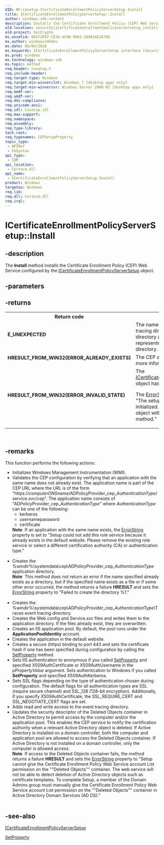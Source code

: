 ```yaml
---
UID: NF:casetup.ICertificateEnrollmentPolicyServerSetup.Install
title: ICertificateEnrollmentPolicyServerSetup::Install
author: windows-sdk-content
description: Installs the Certificate Enrollment Policy (CEP) Web Service configured by the ICertificateEnrollmentPolicyServerSetup object.
old-location: security\icertificateenrollmentpolicyserversetup_install.htm
old-project: SecCrypto
ms.assetid: 66572F97-CE34-4C6B-9083-269A1AE2876D
ms.author: windowssdkdev
ms.date: 06/04/2018
ms.keywords: ICertificateEnrollmentPolicyServerSetup interface [Security],Install method, ICertificateEnrollmentPolicyServerSetup.Install, ICertificateEnrollmentPolicyServerSetup::Install, Install, Install method [Security], Install method [Security],ICertificateEnrollmentPolicyServerSetup interface, casetup/ICertificateEnrollmentPolicyServerSetup::Install, security.icertificateenrollmentpolicyserversetup_install
ms.prod: windows
ms.technology: windows-sdk
ms.topic: method
req.header: casetup.h
req.include-header: 
req.target-type: Windows
req.target-min-winverclnt: Windows 7 [desktop apps only]
req.target-min-winversvr: Windows Server 2008 R2 [desktop apps only]
req.kmdf-ver: 
req.umdf-ver: 
req.ddi-compliance: 
req.unicode-ansi: 
req.idl: Casetup.idl
req.max-support: 
req.namespace: 
req.assembly: 
req.type-library: 
tech.root: 
req.typenames: CEPSetupProperty
topic_type:
 - APIRef
 - kbSyntax
api_type:
 - COM
api_location:
 - Certocm.dll
api_name:
 - ICertificateEnrollmentPolicyServerSetup.Install
product: Windows
targetos: Windows
req.lib: 
req.dll: Certocm.dll
req.irql: 
---
```


# ICertificateEnrollmentPolicyServerSetup::Install


## -description


The <b>Install</b> method installs the Certificate Enrollment Policy (CEP) Web Service configured by the <a href="https://msdn.microsoft.com/8C9F33BA-5FCB-4B99-869C-FADDC37A326A">ICertificateEnrollmentPolicyServerSetup</a> object.


## -parameters






## -returns



<table>
<tr>
<th>Return code</th>
<th>Description</th>
</tr>
<tr>
<td width="40%">
<dl>
<dt><b>E_UNEXPECTED</b></dt>
</dl>
</td>
<td width="60%">
The name specified for the event tracing directory or the application directory already existed but represented a file rather than a directory.

</td>
</tr>
<tr>
<td width="40%">
<dl>
<dt><b>HRESULT_FROM_WIN32(ERROR_ALREADY_EXISTS)</b></dt>
</dl>
</td>
<td width="60%">
The CEP application already exists. For more information, see Remarks.

</td>
</tr>
<tr>
<td width="40%">
<dl>
<dt><b>HRESULT_FROM_WIN32(ERROR_INVALID_STATE)</b></dt>
</dl>
</td>
<td width="60%">
The <a href="https://msdn.microsoft.com/8C9F33BA-5FCB-4B99-869C-FADDC37A326A">ICertificateEnrollmentPolicyServerSetup</a> object has not been initialized.

The <a href="https://msdn.microsoft.com/CA9103BD-96CA-4FF3-B78D-A1F1345E58D3">ErrorString</a> property value is set to "The setup object has not been initialized. Please initialize the setup object with the InitializeInstallDefaults method."

</td>
</tr>
</table>
 




## -remarks



This function performs the following actions:

<ul>
<li>
Initializes Windows Management Instrumentation (WMI).

</li>
<li>
Validates the CEP configuration by verifying that an application with the same name does not already exist.  The application name is part of the CEP URL where the URL is of the form "https://<i>computerDNSname</i>/ADPolicyProvider_cep_<i>AuthenticationType</i>/service.svc/cep". The application name consists of "ADPolicyProvider_cep_<i>AuthenticationType</i>" where <i>AuthenticationType</i> can be one of the following:<ul>
<li>kerberos</li>
<li>usernamepassword</li>
<li>certificate</li>
</ul>
<div class="alert"><b>Note</b>  If an application with the same name exists, the <a href="https://msdn.microsoft.com/CA9103BD-96CA-4FF3-B78D-A1F1345E58D3">ErrorString</a> property is set to "Setup could not add this role service because it already exists in the default website. Please remove the existing role service or select a different certification authority (CA) or authentication type."</div>
<div> </div>


</li>
<li>
Creates the %windir%\systemdata\cep\ADPolicyProvider_cep_<i>AuthenticationType</i> application directory. <div class="alert"><b>Note</b>  This method does not return an error if the name specified already exists as a directory, but if the specified name exists as a file or if some other error occurred, the method returns a failure <b>HRESULT</b> and sets the <a href="https://msdn.microsoft.com/CA9103BD-96CA-4FF3-B78D-A1F1345E58D3">ErrorString</a> property to "Failed to create the directory %1."</div>
<div> </div>


</li>
<li>
Creates the %windir%\systemdata\cep\ADPolicyProvider_cep_<i>AuthenticationType</i>\Traces event tracing directory.

</li>
<li>
Creates the Web.config and Service.svc files and writes them to the application directory. If the files already exist, they are overwritten.

</li>
<li>
Creates an IIS application pool. By default, the pool runs under the <b>ApplicationPoolIdentity</b> account.

</li>
<li>
Creates the application in the default website.

</li>
<li>
Creates a secure (https) binding to port 443 and sets the certificate hash if one has been specified during configuration by calling the <a href="https://msdn.microsoft.com/81E20BFF-B4EC-4FA5-A881-5BDCE3FC3057">SetProperty</a> method.

</li>
<li>
Sets IIS authentication to anonymous if you called <a href="https://msdn.microsoft.com/81E20BFF-B4EC-4FA5-A881-5BDCE3FC3057">SetProperty</a> and specified  X509AuthCertificate or X509AuthUsername in the <i>pPropertyValue</i> argument. Sets authentication to Windows if you called <b>SetProperty</b> and specified  X509AuthKerberos.

</li>
<li>
Sets SSL flags depending on the type of authentication chosen during configuration. The default flags for all  authentication types are SSL (require secure channel) and SSL_128 (128-bit encryption). Additionally, if you specify  X509AuthCertificate, the SSL_REQUIRE_CERT and  SSL_NEGOTIATE_CERT flags are set.

</li>
<li>
Adds read and write access to the event tracing directory.

</li>
<li>
Updates the security descriptor of the Deleted Objects container in Active Directory to permit access by the computer and/or the application pool. This enables the CEP service to notify the certification authority when a relevant Active Directory object is deleted. If Active Directory is installed on a domain controller, both the computer and application pool are allowed to access the Deleted Objects container. If Active Directory is not installed on a domain controller, only the computer is allowed access.

<div class="alert"><b>Note</b>  If access to the Deleted Objects container fails, the method returns a failure <b>HRESULT</b> and sets the <a href="https://msdn.microsoft.com/CA9103BD-96CA-4FF3-B78D-A1F1345E58D3">ErrorString</a> property to "Setup cannot give the Certificate Enrollment Policy Web Service account List permission on the ""Deleted Objects"" container. The web service will not be able to detect deletion of Active Directory objects such as certificate templates. To complete Setup, a member of the Domain Admins group must manually give the Certificate Enrollment Policy Web Service account List permission on the ""Deleted Objects"" container in Active Directory Domain Services (AD DS)."</div>
<div> </div>
</li>
</ul>



## -see-also




<a href="https://msdn.microsoft.com/8C9F33BA-5FCB-4B99-869C-FADDC37A326A">ICertificateEnrollmentPolicyServerSetup</a>



<a href="https://msdn.microsoft.com/81E20BFF-B4EC-4FA5-A881-5BDCE3FC3057">SetProperty</a>
 

 

